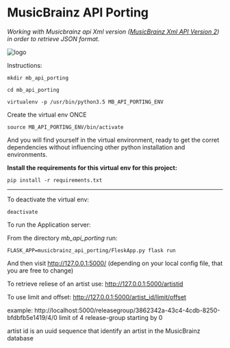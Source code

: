 # MusicBrainz API Porting

_Working with Musicbrainz api Xml version ([MusicBrainz Xml API Version 2](https://musicbrainz.org/doc/Development/XML_Web_Service/Version_2))
 in order to retrieve JSON format._



![logo](https://commons.wikimedia.org/wiki/File:MusicBrainz_logo_2016.svg)



Instructions:

```
mkdir mb_api_porting
```
 
 
``` 
cd mb_api_porting

``` 

```
virtualenv -p /usr/bin/python3.5 MB_API_PORTING_ENV

```

Create the virtual env ONCE

```
source MB_API_PORTING_ENV/bin/activate
```


And you will find yourself in the virtual environment, ready to get the corret dependencies
without influencing other python installation and environments.



**Install the requirements for this virtual env for this project:**

```
pip install -r requirements.txt
```


---

To deactivate the virtual env:

```
deactivate
```



To run the Application server:

From the directory *mb_api_porting*
run:

```
FLASK_APP=musicbrainz_api_porting/FleskApp.py flask run
```

And then visit http://127.0.0.1:5000/  (depending on your local config file, that you are free to change)

To retrieve reliese of an artist use:
http://127.0.0.1:5000/artistid

To use limit and offset:
http://127.0.0.1:5000/artist_id/limit/offset

example: http://localhost:5000/releasegroup/3862342a-43c4-4cdb-8250-bfdbfb5e1419/4/0
limit of 4 release-group starting by 0

artist id is an uuid sequence that identify an artist in the MusicBrainz database


